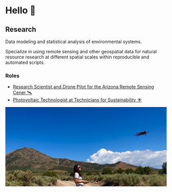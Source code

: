 # Hello 🌳
## Research
Data modeling and statistical analysis of environmental systems. 

Specialize in using remote sensing and other geospatial data for natural resource research at different spatial scales within reproducible and automated scripts. 
### Roles
* [Research Scientist and Drone Pilot for the Arizona Remote Sensing Cener 🛰️](https://storymaps.arcgis.com/stories/fb943656bef141ddb5a082a0f4e1c639 "ARSC Story Map")
* [Photovoltaic Technologist at Technicians for Sustainability ☀️](http://www.tfssolar.com/ "TFS Website")

![DroneFlight](https://github.com/cingularities/Images/blob/main/DroneFlight.jpg)

